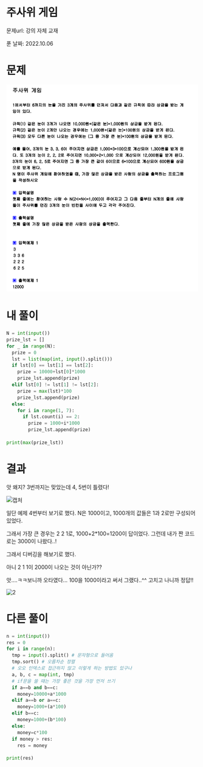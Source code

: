 # 주사위 게임

문제url: 강의 자체 교재

푼 날짜: 2022.10.06

# 문제

<img src="강의문제Image\주사위 게임.PNG" alt="주사위 게임 문제 이미지">

# 내 풀이

```python
N = int(input())
prize_lst = []
for _ in range(N):
  prize = 0
  lst = list(map(int, input().split()))
  if lst[0] == lst[1] == lst[2]:
    prize = 10000+lst[0]*1000
    prize_lst.append(prize)
  elif lst[0] != lst[1] != lst[2]:
    prize = max(lst)*100
    prize_lst.append(prize)
  else:
    for i in range(1, 7):
      if lst.count(i) == 2:
        prize = 1000+i*1000
        prize_lst.append(prize)

print(max(prize_lst))
```

# 결과

앗 왜지? 3번까지는 맞았는데 4, 5번이 틀렸다! 

![캡처](https://user-images.githubusercontent.com/101965666/194198123-3930cae0-12fc-4114-9ee0-b889bc4925de.PNG)

일단 예제 4번부터 보기로 했다. N은 1000이고, 1000개의 값들은 1과 2로만 구성되어 있었다. 

그래서 가장 큰 경우는 2 2 1로, 1000+2*100=1200이 답이었다. 그런데 내가 짠 코드로는 3000이 나왔다..! 

그래서 디버깅을 해보기로 했다.  

아니 2 1 1이 2000이 나오는 것이 아닌가??

앗….ㅋㅋ보니까 오타였다… 100을 1000이라고 써서 그랬다..^^ 고치고 나니까 정답!!

![2](https://user-images.githubusercontent.com/101965666/194198128-5c006b6c-a7b6-412e-8bf7-53644947c624.PNG)


# 다른 풀이

```python
n = int(input())
res = 0
for i in range(n):
  tmp = input().split() # 문자형으로 들어옴
  tmp.sort() # 오름차순 정렬
  # 오오 인덱스로 접근하지 않고 이렇게 하는 방법도 있구나
  a, b, c = map(int, tmp)
  # if문을 쓸 때는 가장 좋은 것을 가장 먼저 쓰기
  if a==b and b==c:
    money=10000+a*1000
  elif a==b or a==c:
    money=1000+(a*100)
  elif b==c:
    money=1000+(b*100)
  else:
    money=c*100
  if money > res:
    res = money
    
print(res)
```

